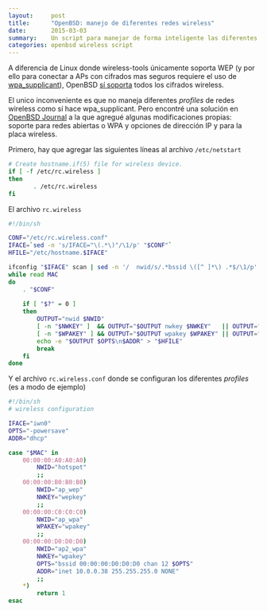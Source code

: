 ```yaml
---
layout:     post
title:      "OpenBSD: manejo de diferentes redes wireless"
date:       2015-03-03
summary:    Un script para manejar de forma inteligente las diferentes redes wireless con <code>/etc/netstart</code>.
categories: openbsd wireless script
---
```


A diferencia de Linux donde wireless-tools únicamente soporta WEP (y
por ello para conectar a APs con cifrados mas seguros requiere el uso
de [wpa_supplicant](http://w1.fi/wpa_supplicant)), OpenBSD [sí
soporta](http://www.openbsd.org/cgi-bin/man.cgi/OpenBSD-current/man8/ifconfig.8?query=ifconfig)
todos los cifrados wireless.

El unico inconveniente es que no maneja diferentes *profiles* de redes
wireless como sí hace wpa_supplicant. Pero encontré una solución en
[OpenBSD
Journal](http://undeadly.org/cgi?action=article&sid=20071224164233&mode=flat)
a la que agregué algunas modificaciones propias: soporte para redes
abiertas o WPA y opciones de dirección IP y para la placa wireless.

Primero, hay que agregar las siguientes líneas al archivo
`/etc/netstart`

```sh
# Create hostname.if(5) file for wireless device.
if [ -f /etc/rc.wireless ]
then
       . /etc/rc.wireless
fi
```

El archivo `rc.wireless`

```sh
#!/bin/sh

CONF="/etc/rc.wireless.conf"
IFACE=`sed -n 's/IFACE="\(.*\)"/\1/p' "$CONF"`
HFILE="/etc/hostname.$IFACE"

ifconfig "$IFACE" scan | sed -n '/  nwid/s/.*bssid \([^ ]*\) .*$/\1/p' | \
while read MAC
do
    . "$CONF"
    
    if [ "$?" = 0 ]
    then
        OUTPUT="nwid $NWID"
        [ -n "$NWKEY" ]  && OUTPUT="$OUTPUT nwkey $NWKEY"   || OUTPUT="$OUTPUT -nwkey"
        [ -n "$WPAKEY" ] && OUTPUT="$OUTPUT wpakey $WPAKEY" || OUTPUT="$OUTPUT -wpakey"
        echo -e "$OUTPUT $OPTS\n$ADDR" > "$HFILE"
        break
    fi
done
```

Y el archivo `rc.wireless.conf` donde se configuran los diferentes
*profiles* (es a modo de ejemplo)

```sh
#!/bin/sh
# wireless configuration

IFACE="iwn0"
OPTS="-powersave"
ADDR="dhcp"

case "$MAC" in
    00:00:00:A0:A0:A0)
        NWID="hotspot"
        ;;
    00:00:00:B0:B0:B0)
        NWID="ap_wep"
        NWKEY="wepkey"
        ;;
    00:00:00:C0:C0:C0)
        NWID="ap_wpa"
        WPAKEY="wpakey"
        ;;
    00:00:00:D0:D0:D0)
        NWID="ap2_wpa"
        NWKEY="wpakey"
        OPTS="bssid 00:00:00:D0:D0:D0 chan 12 $OPTS"
        ADDR="inet 10.0.0.38 255.255.255.0 NONE"
        ;;
    *)
        return 1
esac
```